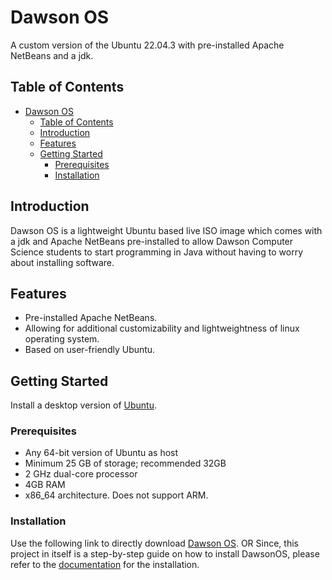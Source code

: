 # Dawson OS

A custom version of the Ubuntu 22.04.3 with pre-installed Apache NetBeans and a jdk.

## Table of Contents

- [Dawson OS](#dawson-os)
  - [Table of Contents](#table-of-contents)
  - [Introduction](#introduction)
  - [Features](#features)
  - [Getting Started](#getting-started)
    - [Prerequisites](#prerequisites)
    - [Installation](#installation)

## Introduction

Dawson OS is a lightweight Ubuntu based live ISO image which comes with a jdk and Apache NetBeans pre-installed to allow Dawson Computer Science students to start programming in Java without having to worry about installing software.

## Features

- Pre-installed Apache NetBeans.
- Allowing for additional customizability and lightweightness of linux operating system.
- Based on user-friendly Ubuntu.

## Getting Started

Install a desktop version of [Ubuntu](https://ubuntu.com/download/desktop/thank-you?version=22.04.3&architecture=amd64).

### Prerequisites

- Any 64-bit version of Ubuntu as host
- Minimum 25 GB of storage; recommended 32GB
- 2 GHz dual-core processor
- 4GB RAM
- x86_64 architecture. Does not support ARM.

### Installation

Use the following link to directly download [Dawson OS]([https://drive.google.com/file/d/1l-Pu-A7CuW4Cd0-hQQSAk1WdTDUOFHIb/view?usp=drive_link](https://drive.google.com/file/d/1aw_cF3yWcQEzG99iWqzRa16XFaCzXwbI/view?usp=drive_link)).
OR
Since, this project in itself is a step-by-step guide on how to install DawsonOS, please refer to the [documentation](https://github.com/zlatin-tech/DawsonOS/blob/main/Documentation.docx) for the installation.
